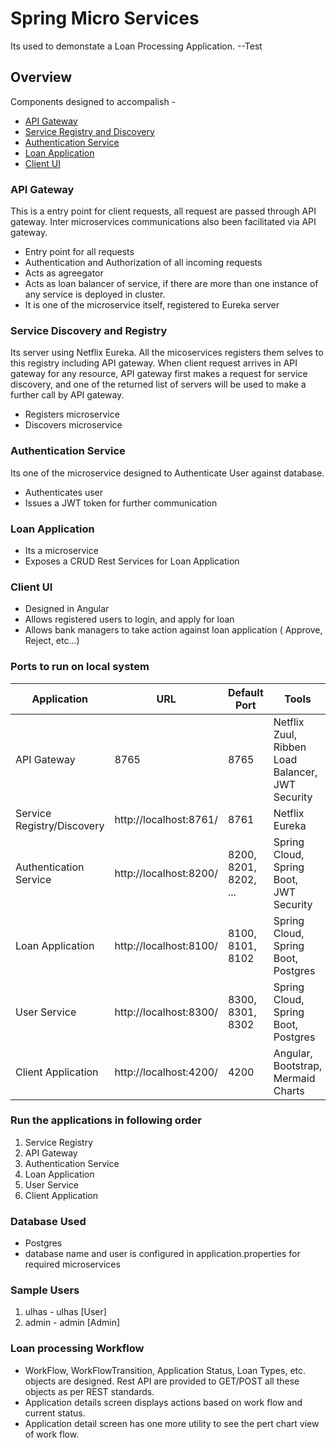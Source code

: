 # Spring Micro Services
Its used to demonstate a Loan Processing Application. --Test

## Overview
Components designed to accompalish -
* [API Gateway](#api-gateway)
* [Service Registry and Discovery](#service-registry-and-discovery)
* [Authentication Service](#authentication-service)
* [Loan Application](#loan-application)
* [Client UI](#client-ui)

### API Gateway
This is a entry point for client requests, all request are passed through API gateway. Inter microservices communications also been facilitated via API gateway.
* Entry point for all requests
* Authentication and Authorization of all incoming requests
* Acts as agreegator
* Acts as loan balancer of service, if there are more than one instance of any service is deployed in cluster.
* It is one of the microservice itself, registered to Eureka server

### Service Discovery and Registry
Its server using Netflix Eureka. All the micoservices registers them selves to this registry including API gateway.
When client request arrives in API gateway for any resource, API gateway first makes a request for service discovery, and one of the returned list of servers will be used to make a further call by API gateway.
* Registers microservice
* Discovers microservice

### Authentication Service
Its one of the microservice designed to Authenticate User against database.
* Authenticates user
* Issues a JWT token for further communication

### Loan Application
* Its a microservice
* Exposes a CRUD Rest Services for Loan Application

### Client UI
* Designed in Angular
* Allows registered users to login, and apply for loan
* Allows bank managers to take action against loan application ( Approve, Reject, etc...)

### Ports to run on local system
|     Application       |     URL          |    Default Port      | Tools      |
| ------------- | ------------- |--------------|--------------|
| API Gateway | 8765 |  8765     |Netflix Zuul, Ribben Load Balancer, JWT Security|
| Service Registry/Discovery | http://localhost:8761/ | 8761 |Netflix Eureka|
| Authentication Service |http://localhost:8200/  |8200, 8201, 8202, ...|Spring Cloud, Spring Boot, JWT Security|
| Loan Application | http://localhost:8100/  |8100, 8101, 8102|Spring Cloud, Spring Boot, Postgres |
| User Service | http://localhost:8300/  |8300, 8301, 8302|Spring Cloud, Spring Boot, Postgres |
| Client Application | http://localhost:4200/ | 4200 | Angular, Bootstrap, Mermaid Charts |

### Run the applications in following order
1. Service Registry
2. API Gateway
3. Authentication Service
4. Loan Application
5. User Service
6. Client Application

### Database Used
* Postgres
* database name and user is configured in application.properties for required microservices

### Sample Users
1. ulhas - ulhas [User]
2. admin - admin [Admin]

### Loan processing Workflow
* WorkFlow, WorkFlowTransition, Application Status, Loan Types, etc. objects are designed. Rest API are provided to GET/POST all these objects as per REST standards.
* Application details screen displays actions based on work flow and current status.
* Application detail screen has one more utility to see the pert chart view of work flow.


